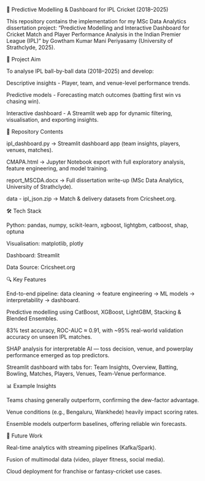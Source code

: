 🏏 Predictive Modelling & Dashboard for IPL Cricket (2018–2025)

This repository contains the implementation for my MSc Data Analytics dissertation project:
“Predictive Modelling and Interactive Dashboard for Cricket Match and Player Performance Analysis in the Indian Premier League (IPL)” by Gowtham Kumar Mani Periyasamy (University of Strathclyde, 2025).

🎯 Project Aim

To analyse IPL ball-by-ball data (2018–2025) and develop:

Descriptive insights - Player, team, and venue-level performance trends.

Predictive models - Forecasting match outcomes (batting first win vs chasing win).

Interactive dashboard - A Streamlit web app for dynamic filtering, visualisation, and exporting insights.

📂 Repository Contents

ipl_dashboard.py → Streamlit dashboard app (team insights, players, venues, matches).

CMAPA.html → Jupyter Notebook export with full exploratory analysis, feature engineering, and model training.

report_MSCDA.docx → Full dissertation write-up (MSc Data Analytics, University of Strathclyde).

data - ipl_json.zip → Match & delivery datasets from Cricsheet.org.

🛠️ Tech Stack

Python: pandas, numpy, scikit-learn, xgboost, lightgbm, catboost, shap, optuna

Visualisation: matplotlib, plotly

Dashboard: Streamlit

Data Source: Cricsheet.org

🔍 Key Features

End-to-end pipeline: data cleaning → feature engineering → ML models → interpretability → dashboard.

Predictive modelling using CatBoost, XGBoost, LightGBM, Stacking & Blended Ensembles.

83% test accuracy, ROC-AUC ≈ 0.91, with ~95% real-world validation accuracy on unseen IPL matches.

SHAP analysis for interpretable AI — toss decision, venue, and powerplay performance emerged as top predictors.

Streamlit dashboard with tabs for: Team Insights, Overview, Batting, Bowling, Matches, Players, Venues, Team-Venue performance.

📊 Example Insights

Teams chasing generally outperform, confirming the dew-factor advantage.

Venue conditions (e.g., Bengaluru, Wankhede) heavily impact scoring rates.

Ensemble models outperform baselines, offering reliable win forecasts.

🚀 Future Work

Real-time analytics with streaming pipelines (Kafka/Spark).

Fusion of multimodal data (video, player fitness, social media).

Cloud deployment for franchise or fantasy-cricket use cases.
